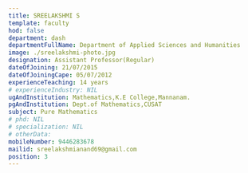 ```yaml
---
title: SREELAKSHMI S
template: faculty
hod: false
department: dash
departmentFullName: Department of Applied Sciences and Humanities
image: ./sreelakshmi-photo.jpg
designation: Assistant Professor(Regular)
dateOfJoining: 21/07/2015
dateOfJoiningCape: 05/07/2012
experienceTeaching: 14 years
# experienceIndustry: NIL
ugAndInstitution: Mathematics,K.E College,Mannanam.
pgAndInstitution: Dept.of Mathematics,CUSAT
subject: Pure Mathematics
# phd: NIL
# specialization: NIL
# otherData: 
mobileNumber: 9446283678
mailid: sreelakshmianand69@gmail.com
position: 3
---
```

